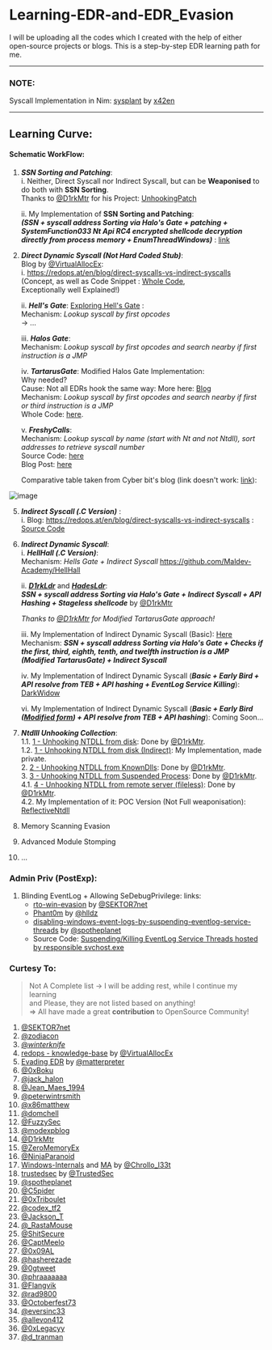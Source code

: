 # Learning-EDR-and-EDR_Evasion
I will be uploading all the codes which I created with the help of either open-source projects or blogs. This is a step-by-step EDR learning path for me.

------

### NOTE:
Syscall Implementation in Nim: [sysplant](https://github.com/x42en/sysplant) by [x42en](https://github.com/x42en)

------------

## Learning Curve:

#### Schematic WorkFlow:
1. ***SSN Sorting and Patching***:\
   i. Neither, Direct Syscall nor Indirect Syscall, but can be **Weaponised** to do both with **SSN Sorting**.\
   Thanks to [@D1rkMtr](https://twitter.com/D1rkMtr) for his Project: [UnhookingPatch](https://github.com/TheD1rkMtr/UnhookingPatch)
   
   ii. My Implementation of **SSN Sorting and Patching**:\
   ***(SSN + syscall address Sorting via Halo's Gate + patching + SystemFunction033 Nt Api RC4 encrypted shellcode decryption directly from process memory + EnumThreadWindows)*** : [link](https://github.com/reveng007/Learning-EDR-and-EDR_Evasion/tree/main/SSN_Sort_patch_Hooked_syscalls/project_vs_2022)
   
3. _**Direct Dynamic Syscall (Not Hard Coded Stub)**_:\
   Blog by [@VirtualAllocEx](https://twitter.com/VirtualAllocEx):\
      i. https://redops.at/en/blog/direct-syscalls-vs-indirect-syscalls (Concept, as well as Code Snippet : [Whole Code](https://github.com/VirtualAlllocEx/Direct-Syscalls-vs-Indirect-Syscalls/tree/main/Direct_Syscalls_Create_Thread),\
   Exceptionally well Explained!)
   
      ii. _**Hell's Gate**_: [Exploring Hell's Gate](https://redops.at/en/blog/exploring-hells-gate) :\
      Mechanism: _Lookup syscall by first opcodes_\
      -> ...

      iii. _**Halos Gate**_:\
      Mechanism: _Lookup syscall by first opcodes and search nearby if first instruction is a JMP_
   
      iv. ***TartarusGate***: Modified Halos Gate Implementation:\
      Why needed?\
      Cause: Not all EDRs hook the same way: More here: [Blog](https://trickster0.github.io/posts/Halo's-Gate-Evolves-to-Tartarus-Gate/)\
      Mechanism: _Lookup syscall by first opcodes and search nearby if first or third instruction is a JMP_\
      Whole Code: [here](https://github.com/trickster0/TartarusGate).

      v. ***FreshyCalls***:\
      Mechanism: _Lookup syscall by name (start with Nt and not Ntdll), sort addresses to retrieve syscall number_\
      Source Code: [here](https://github.com/crummie5/FreshyCalls)\
      Blog Post: [here](https://www.crummie5.club/freshycalls/)

      Comparative table taken from Cyber bit's blog (link doesn't work: [link](https://www.cyberbit.com/blog/endpoint-security/malware-mitigation-when-direct-system-calls-are-used/)):

![image](https://github.com/reveng007/Learning-EDR-and-EDR_Evasion/assets/61424547/804a9d2b-ee7f-4bf5-a666-afa621c9e04d)
   
5. _**Indirect Syscall (.C Version)**_ :\
   i. Blog: https://redops.at/en/blog/direct-syscalls-vs-indirect-syscalls : [Source Code](https://github.com/VirtualAlllocEx/Direct-Syscalls-vs-Indirect-Syscalls)
   
6. _**Indirect Dynamic Syscall**_:\
    i. _**HellHall (.C Version)**_:\
      Mechanism: _Hells Gate + Indirect Syscall_
      https://github.com/Maldev-Academy/HellHall
   
    ii. ***[D1rkLdr](https://github.com/TheD1rkMtr/D1rkLdr/)*** and ***[HadesLdr](https://github.com/CognisysGroup/HadesLdr)***:\
     ***SSN + syscall address Sorting via Halo's Gate + Indirect Syscall + API Hashing + Stageless shellcode*** by [@D1rkMtr](https://twitter.com/D1rkMtr)

      _Thanks to [@D1rkMtr](https://twitter.com/D1rkMtr) for Modified TartarusGate approach!_
   
   iii. My Implementation of Indirect Dynamic Syscall (Basic): [Here](https://github.com/reveng007/Learning-EDR-and-EDR_Evasion/tree/main/Indirect_Syscall)\
      Mechanism: ***SSN + syscall address Sorting via Halo's Gate + Checks if the first, third, eighth, tenth, and twelfth instruction is a JMP (Modified TartarusGate) + Indirect Syscall***

   iv. My Implementation of Indirect Dynamic Syscall (***Basic + Early Bird + API resolve from TEB + API hashing + EventLog Service Killing***): [DarkWidow](https://github.com/reveng007/DarkWidow)

   vi. My Implementation of Indirect Dynamic Syscall (***Basic + Early Bird ([Modified form](https://trickster0.github.io/posts/earlybird-apc-queue-injection-with-processstatechange-a-twist/)) + API resolve from TEB + API hashing***): Coming Soon...

7. _**Ntdlll Unhooking Collection**_:\
   1.1. [1 - Unhooking NTDLL from disk](https://github.com/TheD1rkMtr/ntdlll-unhooking-collection/tree/main/Ntdll%20Unhooking/1%20-%20Unhooking%20NTDLL%20from%20disk): Done by [@D1rkMtr](https://twitter.com/D1rkMtr).\
   1.2. [1 - Unhooking NTDLL from disk (Indirect)](https://github.com/reveng007/MaldevTechniques/tree/main/3.Evasions/UnhookNtdlls/1%20-%20Unhooking%20NTDLL%20from%20disk%20(Indirect)/Unhook): My Implementation, made private.\
   2. [2 - Unhooking NTDLL from KnownDlls](https://github.com/TheD1rkMtr/ntdlll-unhooking-collection/tree/main/Ntdll%20Unhooking/2%20-%20Unhooking%20NTDLL%20from%20KnownDlls): Done by [@D1rkMtr](https://twitter.com/D1rkMtr).\
   3. [3 - Unhooking NTDLL from Suspended Process](https://github.com/TheD1rkMtr/ntdlll-unhooking-collection/tree/main/Ntdll%20Unhooking/3%20-%20Unhooking%20NTDLL%20from%20Suspended%20Process): Done by [@D1rkMtr](https://twitter.com/D1rkMtr).\
   4.1. [4 - Unhooking NTDLL from remote server (fileless)](https://github.com/TheD1rkMtr/ntdlll-unhooking-collection/tree/main/Ntdll%20Unhooking/4%20-%20Unhooking%20NTDLL%20from%20remote%20server%20(fileless)): Done by [@D1rkMtr](https://twitter.com/D1rkMtr).\
   4.2. My Implementation of it: POC Version (Not Full weaponisation): [ReflectiveNtdll](https://github.com/reveng007/ReflectiveNtdll)
   
   
9. Memory Scanning Evasion
10. Advanced Module Stomping
11. ...



### Admin Priv (PostExp):
1. Blinding EventLog + Allowing SeDebugPrivilege:
   links:
   - [rto-win-evasion](https://institute.sektor7.net/rto-win-evasion) by [@SEKTOR7net](https://twitter.com/Sektor7Net)
   - [Phant0m](https://github.com/hlldz/Phant0m) by [@hlldz](https://twitter.com/hlldz)
   - [disabling-windows-event-logs-by-suspending-eventlog-service-threads](https://www.ired.team/offensive-security/defense-evasion/disabling-windows-event-logs-by-suspending-eventlog-service-threads) by [@spotheplanet](https://twitter.com/spotheplanet)
   - Source Code: [Suspending/Killing EventLog Service Threads hosted by responsible svchost.exe](https://github.com/reveng007/Learning-EDR-and-EDR_Evasion/tree/main/BlindEventLog)

### Curtesy To:
> Not A Complete list -> I will be adding rest, while I continue my learning\
> and Please, they are not listed based on anything!\
> => All have made a great **contribution** to OpenSource Community!
1. [@SEKTOR7net](https://twitter.com/SEKTOR7net)
2. [@zodiacon](https://twitter.com/zodiacon)
3. [@_winterknife_](https://twitter.com/_winterknife_)
4. [redops - knowledge-base](https://redops.at/knowledge-base) by [@VirtualAllocEx](https://twitter.com/VirtualAllocEx)
5. [Evading EDR](https://nostarch.com/book-edr#content) by [@matterpreter](https://twitter.com/matterpreter) 
6. [@0xBoku](https://twitter.com/0xBoku)
7. [@jack_halon](https://twitter.com/jack_halon)
8. [@Jean_Maes_1994](https://twitter.com/Jean_Maes_1994)
9. [@peterwintrsmith](https://twitter.com/peterwintrsmith)
10. [@x86matthew](https://twitter.com/x86matthew)
11. [@domchell](https://twitter.com/domchell)
12. [@FuzzySec](https://twitter.com/FuzzySec)
13. [@modexpblog](https://twitter.com/modexpblog)
14. [@D1rkMtr](https://twitter.com/D1rkMtr)
15. [@ZeroMemoryEx](https://twitter.com/ZeroMemoryEx)
16. [@NinjaParanoid](https://twitter.com/NinjaParanoid)
17. [Windows-Internals](https://github.com/Faran-17/Windows-Internals) and [MA](https://chrollo-dll.gitbook.io/chrollo/security-blogs/malware-analysis-and-re/wannacry-ransomware) by [@Chrollo_l33t](https://twitter.com/Chrollo_l33t)
18. [trustedsec](https://www.trustedsec.com/) by [@TrustedSec](https://twitter.com/TrustedSec)
19. [@spotheplanet](https://twitter.com/spotheplanet)
20. [@C5pider](https://twitter.com/C5pider)
21. [@0xTriboulet](https://twitter.com/0xTriboulet)
22. [@codex_tf2](https://twitter.com/codex_tf2)
23. [@Jackson_T](https://twitter.com/Jackson_T)
24. [@_RastaMouse](https://twitter.com/_RastaMouse)
25. [@ShitSecure](https://twitter.com/ShitSecure)
26. [@CaptMeelo](https://twitter.com/CaptMeelo)
27. [@0x09AL](https://twitter.com/0x09AL)
28. [@hasherezade](https://twitter.com/hasherezade)
29. [@0gtweet](https://twitter.com/0gtweet)
30. [@phraaaaaaa](https://twitter.com/phraaaaaaa)
31. [@Flangvik](https://twitter.com/Flangvik)
32. [@rad9800](https://twitter.com/rad9800)
33. [@Octoberfest73](https://twitter.com/Octoberfest73)
34. [@eversinc33](https://twitter.com/eversinc33)
35. [@allevon412](https://twitter.com/allevon412)
36. [@0xLegacyy](https://twitter.com/0xLegacyy)
37. [@d_tranman](https://twitter.com/d_tranman)
